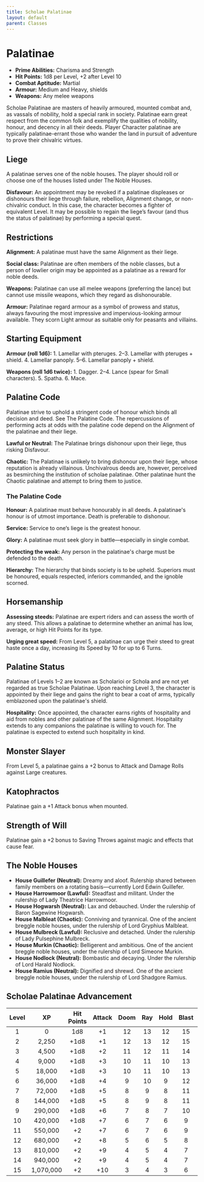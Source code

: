 ```yaml
---
title: Scholae Palatinae
layout: default
parent: Classes
---
```

# Palatinae

* **Prime Abilities:** Charisma and Strength
* **Hit Points:** 1d8 per Level, +2 after Level 10
* **Combat Aptitude:** Martial
* **Armour:** Medium and Heavy, shields
* **Weapons:** Any melee weapons

Scholae Palatinae are masters of heavily armoured, mounted combat and, as vassals of nobility, hold a special rank in society. Palatinae earn great respect from the common folk and exemplify the qualities of nobility, honour, and decency in all their deeds. Player Character palatinae are typically palatinae-errant those who wander the land in pursuit of adventure to prove their chivalric virtues.

## Liege

A palatinae serves one of the noble houses. The player should roll or choose one of the houses listed under The Noble Houses.

**Disfavour:** An appointment may be revoked if a palatinae displeases or dishonours their liege through failure, rebellion, Alignment change, or non-chivalric conduct. In this case, the character becomes a fighter of equivalent Level. It may be possible to regain the liege’s favour (and thus the status of palatinae) by performing a special quest.

## Restrictions

**Alignment:** A palatinae must have the same Alignment as their liege.

**Social class:** Palatinae are often members of the noble classes, but a person of lowlier origin may be appointed as a palatinae as a reward for noble deeds.

**Weapons:** Palatinae can use all melee weapons (preferring the lance) but cannot use missile weapons, which they regard as dishonourable.

**Armour:** Palatinae regard armour as a symbol of prowess and status, always favouring the most impressive and impervious-looking armour available. They scorn Light armour as suitable only for peasants and villains.

## Starting Equipment

**Armour (roll 1d6):** 1. Lamellar with pteruges. 2–3. Lamellar with pteruges + shield. 4. Lamellar panoply. 5–6. Lamellar panoply + shield.

**Weapons (roll 1d6 twice):** 1. Dagger. 2–4. Lance (spear for Small characters). 5. Spatha. 6. Mace.

## Palatine Code

Palatinae strive to uphold a stringent code of honour which binds all decision and deed. See The Palatine Code. The repercussions of performing acts at odds with the palatine code depend on the Alignment of the palatinae and their liege.

**Lawful or Neutral:** The Palatinae brings dishonour upon their liege, thus risking Disfavour.

**Chaotic:** The Palatinae is unlikely to bring dishonour upon their liege, whose reputation is already villainous. Unchivalrous deeds are, however, perceived as besmirching the institution of scholae palatinae. Other palatinae hunt the Chaotic palatinae and attempt to bring them to justice.

### The Palatine Code

**Honour:** A palatinae must behave honourably in all deeds. A palatinae's honour is of utmost importance. Death is preferable to dishonour.

**Service:** Service to one’s liege is the greatest honour.

**Glory:** A palatinae must seek glory in battle—especially in single combat.

**Protecting the weak:** Any person in the palatinae's charge must be defended to the death.

**Hierarchy:** The hierarchy that binds society is to be upheld. Superiors must be honoured, equals respected, inferiors commanded, and the ignoble scorned.

## Horsemanship

**Assessing steeds:** Palatinae are expert riders and can assess the worth of any steed. This allows a palatinae to determine whether an animal has low, average, or high Hit Points for its type.

**Urging great speed:** From Level 5, a palatinae can urge their steed to great haste once a day, increasing its Speed by 10 for up to 6 Turns.

## Palatine Status

Palatinae of Levels 1–2 are known as Scholarioi or Schola and are not yet regarded as true Scholae Palatinae. Upon reaching Level 3, the character is appointed by their liege and gains the right to bear a coat of arms, typically emblazoned upon the palatinae's shield.

**Hospitality:** Once appointed, the character earns rights of hospitality and aid from nobles and other palatinae of the same Alignment. Hospitality extends to any companions the palatinae is willing to vouch for. The palatinae is expected to extend such hospitality in kind.

## Monster Slayer

From Level 5, a palatinae gains a +2 bonus to Attack and Damage Rolls against Large creatures.

## Katophractos

Palatinae gain a +1 Attack bonus when mounted.

## Strength of Will

Palatinae gain a +2 bonus to Saving Throws against magic and effects that cause fear.

## The Noble Houses

* **House Guillefer (Neutral):** Dreamy and aloof. Rulership shared between family members on a rotating basis—currently Lord Edwin Guillefer.
* **House Harrowmoor (Lawful):** Steadfast and militant. Under the rulership of Lady Theatrice Harrowmoor.
* **House Hogwarsh (Neutral):** Lax and debauched. Under the rulership of Baron Sagewine Hogwarsh.
* **House Malbleat (Chaotic):** Conniving and tyrannical. One of the ancient breggle noble houses, under the rulership of Lord Gryphius Malbleat.
* **House Mulbreck (Lawful):** Reclusive and detached. Under the rulership of Lady Pulsephine Mulbreck.
* **House Murkin (Chaotic):** Belligerent and ambitious. One of the ancient breggle noble houses, under the rulership of Lord Simeone Murkin.
* **House Nodlock (Neutral):** Bombastic and decaying. Under the rulership of Lord Harald Nodlock.
* **House Ramius (Neutral):** Dignified and shrewd. One of the ancient breggle noble houses, under the rulership of Lord Shadgore Ramius.

## Scholae Palatinae Advancement

| Level | XP | Hit Points | Attack | Doom | Ray | Hold | Blast | Spell |
| :---: | :---: | :---: | :---: | :---: | :---: | :---: | :---: | :---: |
| 1 | 0 | 1d8 | +1 | 12 | 13 | 12 | 15 | 15 |
| 2 | 2,250 | +1d8 | +1 | 12 | 13 | 12 | 15 | 15 |
| 3 | 4,500 | +1d8 | +2 | 11 | 12 | 11 | 14 | 14 |
| 4 | 9,000 | +1d8 | +3 | 10 | 11 | 10 | 13 | 13 |
| 5 | 18,000 | +1d8 | +3 | 10 | 11 | 10 | 13 | 13 |
| 6 | 36,000 | +1d8 | +4 | 9 | 10 | 9 | 12 | 12 |
| 7 | 72,000 | +1d8 | +5 | 8 | 9 | 8 | 11 | 11 |
| 8 | 144,000 | +1d8 | +5 | 8 | 9 | 8 | 11 | 11 |
| 9 | 290,000 | +1d8 | +6 | 7 | 8 | 7 | 10 | 10 |
| 10 | 420,000 | +1d8 | +7 | 6 | 7 | 6 | 9 | 9 |
| 11 | 550,000 | +2 | +7 | 6 | 7 | 6 | 9 | 9 |
| 12 | 680,000 | +2 | +8 | 5 | 6 | 5 | 8 | 8 |
| 13 | 810,000 | +2 | +9 | 4 | 5 | 4 | 7 | 7 |
| 14 | 940,000 | +2 | +9 | 4 | 5 | 4 | 7 | 7 |
| 15 | 1,070,000 | +2 | +10 | 3 | 4 | 3 | 6 | 6 |